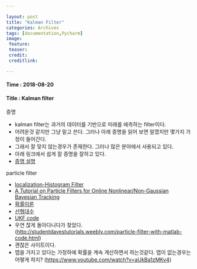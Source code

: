 ```yaml
---

layout: post
title: "Kalman Filter"
categories: Archives
tags: [documentation,Pycharm]
image:
 feature:
 teaser:
 credit:
 creditlink:

---
```


#### Time : 2018-08-20
#### Title : Kalman filter

증명
- kalman filter는 과거의 데이터를 기반으로 미래를 에측하는 filter이다.
- 어려운것 같지만 그냥 밑고 쓴다. 그러나 아래 증명을 읽어 보면 알겠지만 몇가지 가정이 들어간다.
- 그래서 잘 맞지 않는경우가 존재한다. 그러나 많은 분야에서 사용되고 있다.
- 아래 링크에서 쉽게 잘 증명을 잘하고 있다.
- [증명 설명](http://www.swarthmore.edu/NatSci/echeeve1/Ref/Kalman/ScalarKalman.html)


particle filter
- [localization-Histogram Filter](https://jay.tech.blog/2017/02/28/localization%EC%9C%84%EC%B9%98-%EC%84%A4%EC%A0%95/)
- [A Tutorial on Particle Filters for Online
Nonlinear/Non-Gaussian Bayesian Tracking](http://www.irisa.fr/aspi/legland/ref/arulampalam02a.pdf)
- [확률이론](https://jay.tech.blog/2017/02/28/%EC%9C%A0%EC%9A%A9%ED%95%9C-%ED%99%95%EB%A5%A0probability-%EC%9D%B4%EB%A1%A0/)
- [선형대수](https://blog.naver.com/mykepzzang/220146002923)
- [UKF code](https://github.com/ndrplz/self-driving-car/blob/master/project_7_unscented_kalman_filter/src/ukf.cpp)
- 우연 찮게 돌아다니다가 찾았다. (http://studentdavestutorials.weebly.com/particle-filter-with-matlab-code.html)
- 괜찮은 사이트이다.
- 맵을 가지고 있다는 가정하에 확률을 계속 계산하면서 하는것같다. 맵이 없는경우는 어떻게 하지? (https://www.youtube.com/watch?v=aUkBa1zMKv4)
